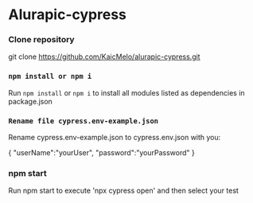 # Alurapic-cypress

### Clone repository

git clone https://github.com/KaicMelo/alurapic-cypress.git

### `npm install or npm i`

Run `npm install` or `npm i` to install all modules listed as dependencies in package.json

### `Rename file cypress.env-example.json`

Rename cypress.env-example.json to cypress.env.json with you:

{
    "userName":"yourUser",
    "password":"yourPassword"
}

### npm start

Run npm start to execute 'npx cypress open' and then select your test
